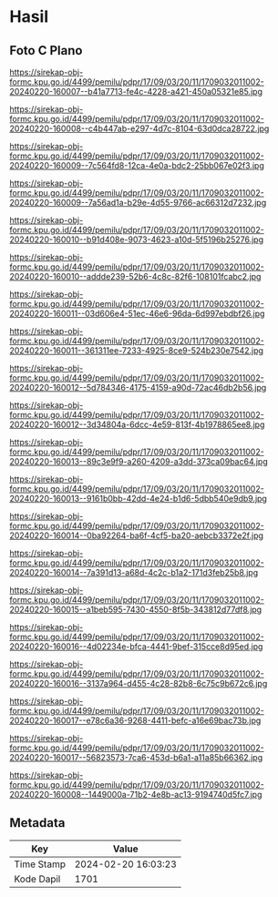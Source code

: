# Hasil

## Foto C Plano

https://sirekap-obj-formc.kpu.go.id/4499/pemilu/pdpr/17/09/03/20/11/1709032011002-20240220-160007--b41a7713-fe4c-4228-a421-450a05321e85.jpg

https://sirekap-obj-formc.kpu.go.id/4499/pemilu/pdpr/17/09/03/20/11/1709032011002-20240220-160008--c4b447ab-e297-4d7c-8104-63d0dca28722.jpg

https://sirekap-obj-formc.kpu.go.id/4499/pemilu/pdpr/17/09/03/20/11/1709032011002-20240220-160009--7c564fd8-12ca-4e0a-bdc2-25bb067e02f3.jpg

https://sirekap-obj-formc.kpu.go.id/4499/pemilu/pdpr/17/09/03/20/11/1709032011002-20240220-160009--7a56ad1a-b29e-4d55-9766-ac66312d7232.jpg

https://sirekap-obj-formc.kpu.go.id/4499/pemilu/pdpr/17/09/03/20/11/1709032011002-20240220-160010--b91d408e-9073-4623-a10d-5f5196b25276.jpg

https://sirekap-obj-formc.kpu.go.id/4499/pemilu/pdpr/17/09/03/20/11/1709032011002-20240220-160010--addde239-52b6-4c8c-82f6-108101fcabc2.jpg

https://sirekap-obj-formc.kpu.go.id/4499/pemilu/pdpr/17/09/03/20/11/1709032011002-20240220-160011--03d606e4-51ec-46e6-96da-6d997ebdbf26.jpg

https://sirekap-obj-formc.kpu.go.id/4499/pemilu/pdpr/17/09/03/20/11/1709032011002-20240220-160011--361311ee-7233-4925-8ce9-524b230e7542.jpg

https://sirekap-obj-formc.kpu.go.id/4499/pemilu/pdpr/17/09/03/20/11/1709032011002-20240220-160012--5d784346-4175-4159-a90d-72ac46db2b56.jpg

https://sirekap-obj-formc.kpu.go.id/4499/pemilu/pdpr/17/09/03/20/11/1709032011002-20240220-160012--3d34804a-6dcc-4e59-813f-4b1978865ee8.jpg

https://sirekap-obj-formc.kpu.go.id/4499/pemilu/pdpr/17/09/03/20/11/1709032011002-20240220-160013--89c3e9f9-a260-4209-a3dd-373ca09bac64.jpg

https://sirekap-obj-formc.kpu.go.id/4499/pemilu/pdpr/17/09/03/20/11/1709032011002-20240220-160013--9161b0bb-42dd-4e24-b1d6-5dbb540e9db9.jpg

https://sirekap-obj-formc.kpu.go.id/4499/pemilu/pdpr/17/09/03/20/11/1709032011002-20240220-160014--0ba92264-ba6f-4cf5-ba20-aebcb3372e2f.jpg

https://sirekap-obj-formc.kpu.go.id/4499/pemilu/pdpr/17/09/03/20/11/1709032011002-20240220-160014--7a391d13-a68d-4c2c-b1a2-171d3feb25b8.jpg

https://sirekap-obj-formc.kpu.go.id/4499/pemilu/pdpr/17/09/03/20/11/1709032011002-20240220-160015--a1beb595-7430-4550-8f5b-343812d77df8.jpg

https://sirekap-obj-formc.kpu.go.id/4499/pemilu/pdpr/17/09/03/20/11/1709032011002-20240220-160016--4d02234e-bfca-4441-9bef-315cce8d95ed.jpg

https://sirekap-obj-formc.kpu.go.id/4499/pemilu/pdpr/17/09/03/20/11/1709032011002-20240220-160016--3137a964-d455-4c28-82b8-6c75c9b672c6.jpg

https://sirekap-obj-formc.kpu.go.id/4499/pemilu/pdpr/17/09/03/20/11/1709032011002-20240220-160017--e78c6a36-9268-4411-befc-a16e69bac73b.jpg

https://sirekap-obj-formc.kpu.go.id/4499/pemilu/pdpr/17/09/03/20/11/1709032011002-20240220-160017--56823573-7ca6-453d-b6a1-a11a85b66362.jpg

https://sirekap-obj-formc.kpu.go.id/4499/pemilu/pdpr/17/09/03/20/11/1709032011002-20240220-160008--1449000a-71b2-4e8b-ac13-9194740d5fc7.jpg


## Metadata

| Key        | Value               |
| ---------- | ------------------- |
| Time Stamp | 2024-02-20 16:03:23 |
| Kode Dapil | 1701                |



